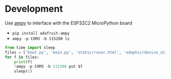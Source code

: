 # Development

Use [ampy](https://github.com/scientifichackers/ampy) to interface with the ESP32C2 MicroPython board

* `pip install adafruit-ampy`
* `ampy -p COM3 -b 115200 ls`


```python
from time import sleep
files = ['boot.py', 'main.py', 'static/rover.html', 'edaphic/device_utilities.py', 'edaphic/HTTPServer.py', 'edaphic/__init__.py']
for f in files:
	print(f)
	!ampy -p COM3 -b 115200 put $f
	sleep(1)
```